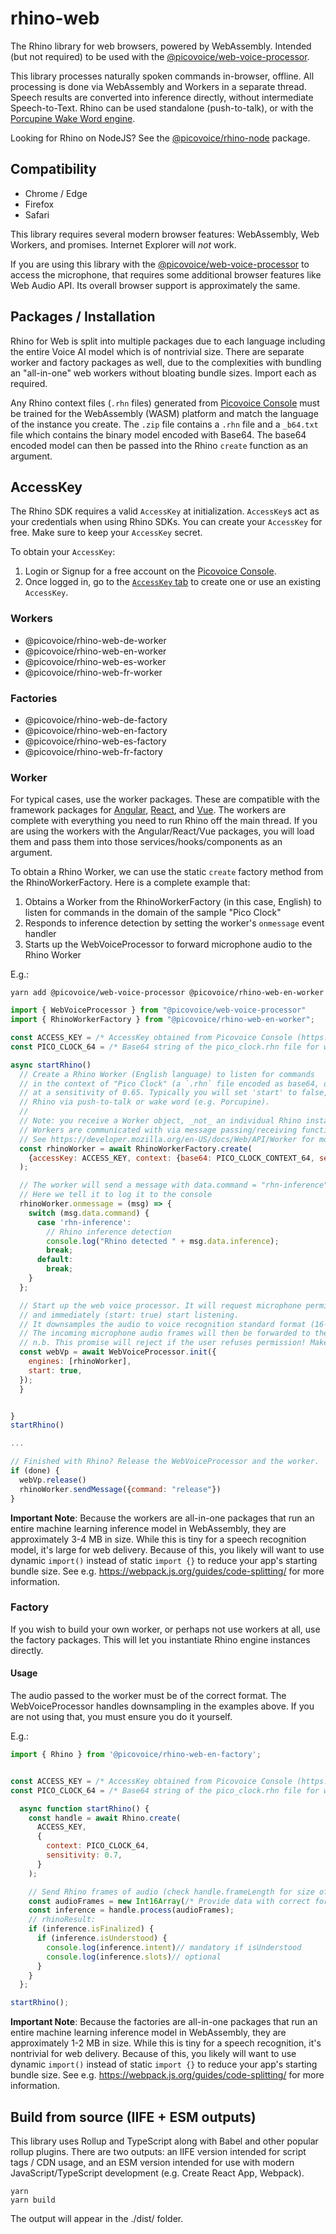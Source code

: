 # rhino-web

The Rhino library for web browsers, powered by WebAssembly. Intended (but not required) to be used with the [@picovoice/web-voice-processor](https://www.npmjs.com/package/@picovoice/web-voice-processor).

This library processes naturally spoken commands in-browser, offline. All processing is done via WebAssembly and Workers in a separate thread. Speech results are converted into inference directly, without intermediate Speech-to-Text. Rhino can be used standalone (push-to-talk), or with the [Porcupine Wake Word engine](https://picovoice.ai/platform/porcupine/).

Looking for Rhino on NodeJS? See the [@picovoice/rhino-node](https://www.npmjs.com/package/@picovoice/rhino-node) package.

## Compatibility

- Chrome / Edge
- Firefox
- Safari

This library requires several modern browser features: WebAssembly, Web Workers, and promises. Internet Explorer will _not_ work.

If you are using this library with the [@picovoice/web-voice-processor](https://www.npmjs.com/package/@picovoice/web-voice-processor) to access the microphone, that requires some additional browser features like Web Audio API. Its overall browser support is approximately the same.

## Packages / Installation

Rhino for Web is split into multiple packages due to each language including the entire Voice AI model which is of nontrivial size. There are separate worker and factory packages as well, due to the complexities with bundling an "all-in-one" web workers without bloating bundle sizes. Import each as required.

Any Rhino context files (`.rhn` files) generated from [Picovoice Console](https://picovoice.ai/console/) must be trained for the WebAssembly (WASM) platform and match the language of the instance you create. The `.zip` file contains a `.rhn` file and a `_b64.txt` file which contains the binary model encoded with Base64. The base64 encoded model can then be passed into the Rhino `create` function as an argument.

## AccessKey

The Rhino SDK requires a valid `AccessKey` at initialization. `AccessKey`s act as your credentials when using Rhino SDKs.
You can create your `AccessKey` for free. Make sure to keep your `AccessKey` secret.

To obtain your `AccessKey`:
1. Login or Signup for a free account on the [Picovoice Console](https://picovoice.ai/console/).
2. Once logged in, go to the [`AccessKey` tab](https://console.picovoice.ai/access_key) to create one or use an existing `AccessKey`.

### Workers

- @picovoice/rhino-web-de-worker
- @picovoice/rhino-web-en-worker
- @picovoice/rhino-web-es-worker
- @picovoice/rhino-web-fr-worker

### Factories

- @picovoice/rhino-web-de-factory
- @picovoice/rhino-web-en-factory
- @picovoice/rhino-web-es-factory
- @picovoice/rhino-web-fr-factory

### Worker

For typical cases, use the worker packages. These are compatible with the framework packages for [Angular](https://www.npmjs.com/package/@picovoice/rhino-web-angular), [React](https://www.npmjs.com/package/@picovoice/rhino-web-react), and [Vue](https://www.npmjs.com/package/@picovoice/rhino-web-vue). The workers are complete with everything you need to run Rhino off the main thread. If you are using the workers with the Angular/React/Vue packages, you will load them and pass them into those services/hooks/components as an argument.

To obtain a Rhino Worker, we can use the static `create` factory method from the RhinoWorkerFactory. Here is a complete example that:

1. Obtains a Worker from the RhinoWorkerFactory (in this case, English) to listen for commands in the domain of the sample "Pico Clock"
1. Responds to inference detection by setting the worker's `onmessage` event handler
1. Starts up the WebVoiceProcessor to forward microphone audio to the Rhino Worker

E.g.:

```console
yarn add @picovoice/web-voice-processor @picovoice/rhino-web-en-worker
```

```javascript
import { WebVoiceProcessor } from "@picovoice/web-voice-processor"
import { RhinoWorkerFactory } from "@picovoice/rhino-web-en-worker";

const ACCESS_KEY = /* AccessKey obtained from Picovoice Console (https://picovoice.ai/console/) */
const PICO_CLOCK_64 = /* Base64 string of the pico_clock.rhn file for wasm platform */

async startRhino()
  // Create a Rhino Worker (English language) to listen for commands
  // in the context of "Pico Clock" (a `.rhn` file encoded as base64, omitted for brevity),
  // at a sensitivity of 0.65. Typically you will set 'start' to false, and only activate
  // Rhino via push-to-talk or wake word (e.g. Porcupine).
  //
  // Note: you receive a Worker object, _not_ an individual Rhino instance
  // Workers are communicated with via message passing/receiving functions postMessage/onmessage.
  // See https://developer.mozilla.org/en-US/docs/Web/API/Worker for more details.
  const rhinoWorker = await RhinoWorkerFactory.create(
    {accessKey: ACCESS_KEY, context: {base64: PICO_CLOCK_CONTEXT_64, sensitivity: 0.65}, start: false }
  );

  // The worker will send a message with data.command = "rhn-inference" upon a detection event
  // Here we tell it to log it to the console
  rhinoWorker.onmessage = (msg) => {
    switch (msg.data.command) {
      case 'rhn-inference':
        // Rhino inference detection
        console.log("Rhino detected " + msg.data.inference);
        break;
      default:
        break;
    }
  };

  // Start up the web voice processor. It will request microphone permission
  // and immediately (start: true) start listening.
  // It downsamples the audio to voice recognition standard format (16-bit 16kHz linear PCM, single-channel)
  // The incoming microphone audio frames will then be forwarded to the Rhino Worker
  // n.b. This promise will reject if the user refuses permission! Make sure you handle that possibility.
  const webVp = await WebVoiceProcessor.init({
    engines: [rhinoWorker],
    start: true,
  });
  }


}
startRhino()

...

// Finished with Rhino? Release the WebVoiceProcessor and the worker.
if (done) {
  webVp.release()
  rhinoWorker.sendMessage({command: "release"})
}

```

**Important Note**: Because the workers are all-in-one packages that run an entire machine learning inference model in WebAssembly, they are approximately 3-4 MB in size. While this is tiny for a speech recognition model, it's large for web delivery. Because of this, you likely will want to use dynamic `import()` instead of static `import {}` to reduce your app's starting bundle size. See e.g. https://webpack.js.org/guides/code-splitting/ for more information.

### Factory

If you wish to build your own worker, or perhaps not use workers at all, use the factory packages. This will let you instantiate Rhino engine instances directly.

#### Usage

The audio passed to the worker must be of the correct format. The WebVoiceProcessor handles downsampling in the examples above. If you are not using that, you must ensure you do it yourself.

E.g.:

```javascript
import { Rhino } from '@picovoice/rhino-web-en-factory';


const ACCESS_KEY = /* AccessKey obtained from Picovoice Console (https://picovoice.ai/console/) */
const PICO_CLOCK_64 = /* Base64 string of the pico_clock.rhn file for wasm platform */

  async function startRhino() {
    const handle = await Rhino.create(
      ACCESS_KEY,
      {
        context: PICO_CLOCK_64,
        sensitivity: 0.7,
      }
    );

    // Send Rhino frames of audio (check handle.frameLength for size of array)
    const audioFrames = new Int16Array(/* Provide data with correct format and size */);
    const inference = handle.process(audioFrames);
    // rhinoResult:
    if (inference.isFinalized) {
      if (inference.isUnderstood) {
        console.log(inference.intent)// mandatory if isUnderstood
        console.log(inference.slots)// optional
      }
    }
  };

startRhino();
```

**Important Note**: Because the factories are all-in-one packages that run an entire machine learning inference model in WebAssembly, they are approximately 1-2 MB in size. While this is tiny for a speech recognition, it's nontrivial for web delivery. Because of this, you likely will want to use dynamic `import()` instead of static `import {}` to reduce your app's starting bundle size. See e.g. https://webpack.js.org/guides/code-splitting/ for more information.

## Build from source (IIFE + ESM outputs)

This library uses Rollup and TypeScript along with Babel and other popular rollup plugins. There are two outputs: an IIFE version intended for script tags / CDN usage, and an ESM version intended for use with modern JavaScript/TypeScript development (e.g. Create React App, Webpack).

```console
yarn
yarn build
```

The output will appear in the ./dist/ folder.
